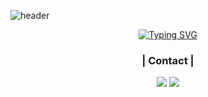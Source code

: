 ![header](https://capsule-render.vercel.app/api?type=waving&color=0:00c6ff,100:0072ff&section=header&height=100)

<div align="center">

  [![Typing SVG](https://readme-typing-svg.demolab.com?font=Alkatra&weight=500&size=45&duration=3500&pause=3000&color=87BDFA&multiline=true&random=false&width=700&height=100&lines=Welcome+to+MalgCheong's+GitHub!%F0%9F%91%8B)](https://git.io/typing-svg)
  
</div>

<h3 align="center">| Contact |</h3>
<p align="center">
  <a href="https://malgcheong.notion.site/" target="_blank"><img src="https://img.shields.io/badge/AboutMe-636e72?style=for-the-badge&logo=notion&logoColor=white"/></a>
  <a href="mailto:skacjddn7@gmail.com"><img src="https://img.shields.io/badge/Gmail-d14836?style=for-the-badge&logo=Gmail&logoColor=white"/></a>
</p>


